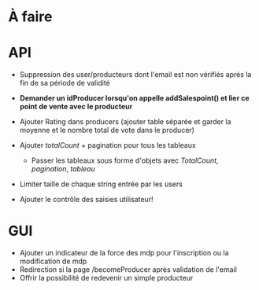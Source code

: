 # À faire

# API

- Suppression des user/producteurs dont l'email est non vérifiés après la fin de sa période de validité
- **Demander un idProducer lorsqu'on appelle addSalespoint() et lier ce point de vente avec le producteur**
- Ajouter Rating dans producers (ajouter table séparée et garder la moyenne et le nombre total de vote dans le producer)
- Ajouter *totalCount* + pagination pour tous les tableaux 
  - Passer les tableaux sous forme d'objets avec *TotalCount*, *pagination*, *tableau*

- Limiter taille de chaque string entrée par les users
- Ajouter le contrôle des saisies utilisateur!













# GUI

- Ajouter un indicateur de la force des mdp pour l'inscription ou la modification de mdp
- Redirection si la page /becomeProducer après validation de l'email
- Offrir la possibilité de redevenir un simple producteur